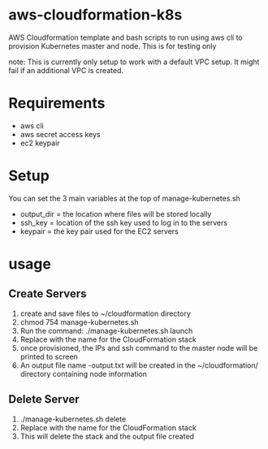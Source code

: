 # aws-cloudformation-k8s
AWS Cloudformation template and bash scripts to run using aws cli to provision Kubernetes master and node.
This is for testing only

note: This is currently only setup to work with a default VPC setup. It might fail if an additional VPC is created.

# Requirements
* aws cli
* aws secret access keys
* ec2 keypair

# Setup
You can set the 3 main variables at the top of manage-kubernetes.sh
* output_dir = the location where files will be stored locally
* ssh_key = location of the ssh key used to log in to the servers
* keypair = the key pair used for the EC2 servers


# usage
## Create Servers
1. create and save files to ~/cloudformation directory
2. chmod 754 manage-kubernetes.sh
3. Run the command: ./manage-kubernetes.sh launch <stack-name>
4. Replace <stack-name> with the name for the CloudFormation stack
5. once provisioned, the IPs and ssh command to the master node will be printed to screen
6. An output file name <stack-name>-output.txt will be created in the ~/cloudformation/ directory containing node information

## Delete Server
1. ./manage-kubernetes.sh delete <stack-name>
2. Replace <stack-name> with the name for the CloudFormation stack
3. This will delete the stack and the output file created

